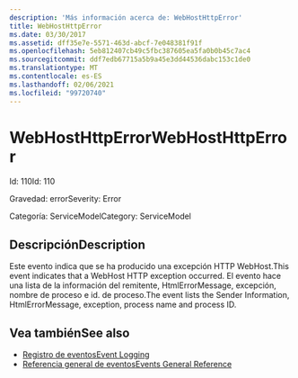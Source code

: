 ```yaml
---
description: 'Más información acerca de: WebHostHttpError'
title: WebHostHttpError
ms.date: 03/30/2017
ms.assetid: dff35e7e-5571-463d-abcf-7e048381f91f
ms.openlocfilehash: 5eb812407cb49c5fbc387605ea5fa0b0b45c7ac4
ms.sourcegitcommit: ddf7edb67715a5b9a45e3dd44536dabc153c1de0
ms.translationtype: MT
ms.contentlocale: es-ES
ms.lasthandoff: 02/06/2021
ms.locfileid: "99720740"
---
```

# <a name="webhosthttperror"></a><span data-ttu-id="b8750-103">WebHostHttpError</span><span class="sxs-lookup"><span data-stu-id="b8750-103">WebHostHttpError</span></span>

<span data-ttu-id="b8750-104">Id: 110</span><span class="sxs-lookup"><span data-stu-id="b8750-104">Id: 110</span></span>  
  
 <span data-ttu-id="b8750-105">Gravedad: error</span><span class="sxs-lookup"><span data-stu-id="b8750-105">Severity: Error</span></span>  
  
 <span data-ttu-id="b8750-106">Categoría: ServiceModel</span><span class="sxs-lookup"><span data-stu-id="b8750-106">Category: ServiceModel</span></span>  
  
## <a name="description"></a><span data-ttu-id="b8750-107">Descripción</span><span class="sxs-lookup"><span data-stu-id="b8750-107">Description</span></span>  

 <span data-ttu-id="b8750-108">Este evento indica que se ha producido una excepción HTTP WebHost.</span><span class="sxs-lookup"><span data-stu-id="b8750-108">This event indicates that a WebHost HTTP exception occurred.</span></span> <span data-ttu-id="b8750-109">El evento hace una lista de la información del remitente, HtmlErrorMessage, excepción, nombre de proceso e id. de proceso.</span><span class="sxs-lookup"><span data-stu-id="b8750-109">The event lists the Sender Information, HtmlErrorMessage, exception, process name and process ID.</span></span>  
  
## <a name="see-also"></a><span data-ttu-id="b8750-110">Vea también</span><span class="sxs-lookup"><span data-stu-id="b8750-110">See also</span></span>

- [<span data-ttu-id="b8750-111">Registro de eventos</span><span class="sxs-lookup"><span data-stu-id="b8750-111">Event Logging</span></span>](index.md)
- [<span data-ttu-id="b8750-112">Referencia general de eventos</span><span class="sxs-lookup"><span data-stu-id="b8750-112">Events General Reference</span></span>](events-general-reference.md)
